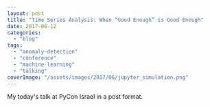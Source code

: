 ```yaml
---
layout: post
title: "Time Series Analysis: When “Good Enough” is Good Enough"
date: 2017-06-12
categories: 
  - "blog"
tags: 
  - "anomaly-detection"
  - "conference"
  - "machine-learning"
  - "talking"
coverImage: "/assets/images/2017/06/jupyter_simulation.png"
---
```


My today's talk at PyCon Israel in a post format.
